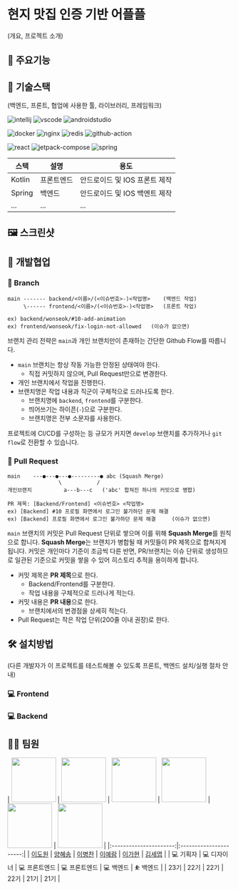 # 현지 맛집 인증 기반 어플플
(개요, 프로젝트 소개)

 ## 📝 주요기능

 ## 🔨 기술스택 
<!-- 
(백엔드, 프론트, 협업에 사용한 툴, 라이브러리, 프레임워크)

기술스택 배지 추가하는 방법 
1. https://simpleicons.org/ 에서 기술스택명 검색
2. 기술스택의 로고, 컬러 HEX 코드를 아래와 같이 입력
  - https://img.shields.io/badge/<표시될 이름>-<컬러 HEX>?style=for-the-badge&logo=<로고명>
3. 해당 URL로 마크다운 이미지 첨부
  - ![이미지명](URL) 형식
-->

(백엔드, 프론트, 협업에 사용한 툴, 라이브러리, 프레임워크)

![intellij](https://img.shields.io/badge/intellij_idea-000000?style=for-the-badge&logo=intellijidea&logoColor=white)
![vscode](https://img.shields.io/badge/vscode-000000?style=for-the-badge&logo=vscode&logoColor=white)
![androidstudio](https://img.shields.io/badge/android_studio-3DDC84?style=for-the-badge&logo=androidstudio&logoColor=white)  

![docker](https://img.shields.io/badge/docker-2496ED?style=for-the-badge&logo=docker&logoColor=white)
![nginx](https://img.shields.io/badge/nginx-009639?style=for-the-badge&logo=nginx&logoColor=white)
![redis](https://img.shields.io/badge/redis-FF4438?style=for-the-badge&logo=redis&logoColor=white)
![github-action](https://img.shields.io/badge/github_actions-2088FF?style=for-the-badge&logo=githubactions&logoColor=white)

![react](https://img.shields.io/badge/react-61DAFB?style=for-the-badge&logo=react&logoColor=white)
![jetpack-compose](https://img.shields.io/badge/jetpack_compose-4285F4?style=for-the-badge&logo=jetpackcompose&logoColor=white)
![spring](https://img.shields.io/badge/spring-6DB33F?style=for-the-badge&logo=spring&logoColor=white)

| 스택 | 설명 | 용도 |
|-----|-----|-----|
| Kotlin | 프론트엔드 | 안드로이드 및 IOS 프론트 제작 |
| Spring | 백엔드 | 안드로이드 및 IOS 백엔트 제작 |
| ... | ... | ... |

 ## 🖼️ 스크린샷

 ## 🤝 개발협업
 ### 🌲 Branch 
```
main ------- backend/<이름>/(<이슈번호>-)<작업명>    (백엔드 작업)
     \------ frontend/<이름>/(<이슈번호>-)<작업명>   (프론트 작업)

ex) backend/wonseok/#10-add-animation
ex) frontend/wonseok/fix-login-not-allowed   (이슈가 없으면)
```
브랜치 관리 전략은 `main`과 개인 브랜치만이 존재하는 간단한 Github Flow를 따릅니다.
- `main` 브랜치는 항상 작동 가능한 안정된 상태여야 한다.
  - 직접 커밋하지 않으며, Pull Request만으로 변경한다.
- 개인 브랜치에서 작업을 진행한다.
- 브랜치명은 작업 내용과 직군이 구체적으로 드러나도록 한다.
  - 브랜치명에 `backend`, `frontend`를 구분한다.
  - 띄어쓰기는 하이픈(`-`)으로 구분한다.
  - 브랜치명은 전부 소문자를 사용한다.

프로젝트에 CI/CD를 구성하는 등 규모가 커지면 `develop` 브랜치를 추가하거나 `git flow`로 전환할 수 있습니다. 

 ### 🍪 Pull Request
```
main    ---●---●---●---------● abc (Squash Merge)
                \           /
개인브랜치          a---b---c   ('abc' 합쳐진 하나의 커밋으로 병합)

PR 제목: [Backend/Frontend] <이슈번호> <작업명>
ex) [Backend] #10 프로필 화면에서 로그인 불가하던 문제 해결
ex) [Backend] 프로필 화면에서 로그인 불가하던 문제 해결     (이슈가 없으면)
```
`main` 브랜치의 커밋은 Pull Request 단위로 쌓으며 이를 위해 **Squash Merge**를 원칙으로 합니다. **Squash Merge**는 브랜치가 병합될 때 커밋들이 PR 제목으로 합쳐지게 됩니다. 커밋은 개인마다 기준이 조금씩 다른 반면, PR/브랜치는 이슈 단위로 생성하므로 일관된 기준으로 커밋을 쌓을 수 있어 히스토리 추적을 용이하게 합니다.
- 커밋 제목은 **PR 제목**으로 한다.
    - Backend/Frontend를 구분한다.
    - 작업 내용을 구체적으로 드러나게 적는다.
- 커밋 내용은 **PR 내용**으로 한다.
    - 브랜치에서의 변경점을 상세히 적는다.
- Pull Request는 작은 작업 단위(200줄 이내 권장)로 한다.

 ## 🛠 설치방법
(다른 개발자가 이 프로젝트를 테스트해볼 수 있도록 프론트, 백엔드 설치/실행 절차 안내)

### 💻 Frontend

### 💻 Backend

 ## 🧑‍💻 팀원
| <img width="100" src="https://github.com/cotidie.png"> | <img width="100" src="https://github.com/github.png"> | <img width="100" src="https://github.com/github.png"> | <img width="100" src="https://github.com/github.png"> | <img width="100" src="https://github.com/github.png"> | <img width="100" src="https://github.com/github.png"> | 
|:----------------------:|:----------------------:|
| [이도원](https://github.com/cotidie) | [양혜송](https://github.com/cotidie) | [이병찬](https://github.com/cotidie) | [이예람](https://github.com/cotidie) | [이가현](https://github.com/cotidie) | [김세엽](https://github.com/cotidie) |
| 💻 기획자 | 💻 디자이너 | 💻 프론트엔드 | 💻 프론트엔드 | 💻 백엔드 | ⛹️ 백엔드 |
| 23기 | 22기 | 22기 | 22기 | 21기 | 21기 |

 
